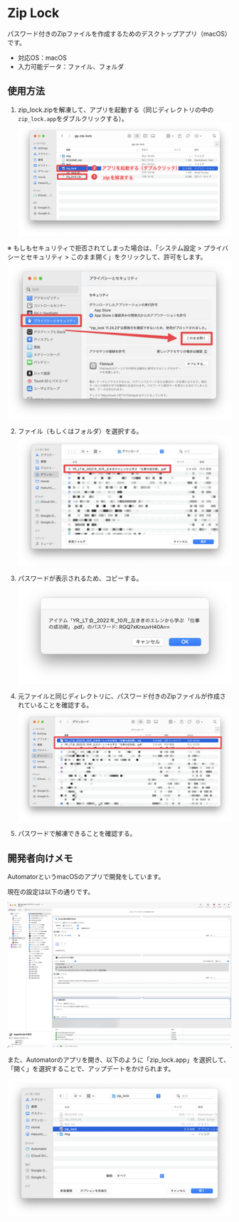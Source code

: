 # Zip Lock

パスワード付きのZipファイルを作成するためのデスクトップアプリ（macOS）です。

- 対応OS：macOS
- 入力可能データ：ファイル、フォルダ

## 使用方法
1. zip_lock.zipを解凍して、アプリを起動する（同じディレクトリの中の`zip_lock.app`をダブルクリックする）。
![](./img/how_to_use_1.png)

※ もしもセキュリティで拒否されてしまった場合は、「システム設定 > プライバシーとセキュリティ > このまま開く」をクリックして、許可をします。
![](./img/how_to_use_1_2.png)

2. ファイル（もしくはフォルダ）を選択する。
![](./img/how_to_use_2.png)

3. パスワードが表示されるため、コピーする。
![](./img/how_to_use_3.png)

4. 元ファイルと同じディレクトリに、パスワード付きのZipファイルが作成されていることを確認する。
![](./img/how_to_use_4.png)

5. パスワードで解凍できることを確認する。

## 開発者向けメモ
AutomatorというmacOSのアプリで開発をしています。

現在の設定は以下の通りです。

![](./img/dev_1.png)

また、Automatorのアプリを開き、以下のように「zip_lock.app」を選択して、「開く」を選択することで、アップデートをかけられます。

![](./img/dev_2.png)